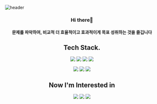![header](https://capsule-render.vercel.app/api?type=waving&color=BDBDBD&height=300&section=header&text=HongKyunKim&fontSize=90&animation=fadeIn&fontAlignY=38&desc=%20%20&descAlignY=51&descAlign=70&fontColor=2E2E2E)

<div align=center>

### Hi there👋  
#### 문제를 파악하여, 비교적 더 효율적이고 효과적이게 목표 성취하는 것을 즐깁니다  
 
 
 
## Tech Stack. 
<img src="https://img.shields.io/badge/Python-3776AB?style=flat-square&logo=Python&logoColor=white"/></a>
<img src="https://img.shields.io/badge/NumPy-013243?style=flat-square&logo=NumPy&logoColor=white"/></a>
<img src="https://img.shields.io/badge/pandas-150458?style=flat-square&logo=pandas&logoColor=white"/></a>
<img src="https://img.shields.io/badge/scikit learn-F7931E?style=flat-square&logo=scikit learn&logoColor=white"/></a>


<img src="https://img.shields.io/badge/TensorFlow-FF6F00?style=flat-square&logo=TensorFlow&logoColor=white"/></a>
<img src="https://img.shields.io/badge/Keras-D00000?style=flat-square&logo=Keras&logoColor=white"/></a>
<img src="https://img.shields.io/badge/opencv-5586A4?style=flat-square&logo=opencv&logoColor=white"/></a>


## Now I'm Interested in
<img src="https://img.shields.io/badge/amazonaws-232F3E?style=flat-square&logo=amazonaws&logoColor=white"/></a>
<img src="https://img.shields.io/badge/docker-2496ED?style=flat-square&logo=docker&logoColor=white"/></a>
<img src="https://img.shields.io/badge/flask-000000?style=flat-square&logo=flask&logoColor=white"/></a>



</div>
 <!--
**ghdrbs0302/ghdrbs0302** is a ✨ _special_ ✨ repository because its `README.md` (this file) appears on your GitHub profile.

Here are some ideas to get you started:

- 🔭 I’m currently working on ...
- 🌱 I’m currently learning ...
- 👯 I’m looking to collaborate on ...
- 🤔 I’m looking for help with ...
- 💬 Ask me about ...
- 📫 How to reach me: ...
- 😄 Pronouns: ...
- ⚡ Fun fact: ...
-->
